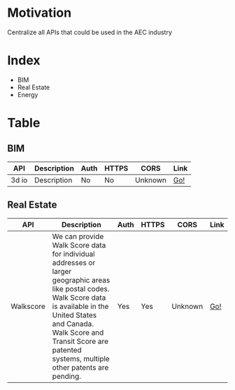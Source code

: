 # Motivation
Centralize all APIs that could be used in the AEC industry

# Index
- BIM
- Real Estate
- Energy

# Table

## BIM

API | Description | Auth | HTTPS | CORS | Link |
|---|---|---|---|---|---|
| 3d io | Description | No | No | Unknown | [Go!](https://3d.io/docs/api/1) |

## Real Estate

API | Description | Auth | HTTPS | CORS | Link |
|---|---|---|---|---|---|
| Walkscore | We can provide Walk Score data for individual addresses or larger geographic areas like postal codes. Walk Score data is available in the United States and Canada. Walk Score and Transit Score are patented systems, multiple other patents are pending. | Yes | Yes | Unknown | [Go!](https://www.walkscore.com/) |
